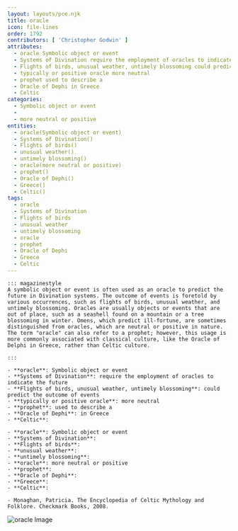 ```yaml
---
layout: layouts/pce.njk
title: oracle
icon: file-lines
order: 1792
contributors: [ 'Christopher Godwin' ]
attributes:
  - oracle Symbolic object or event
  - Systems of Divination require the employment of oracles to indicate the future
  - Flights of birds, unusual weather, untimely blossoming could predict the outcome of events
  - typically or positive oracle more neutral
  - prophet used to describe a
  - Oracle of Dephi in Greece
  - Celtic 
categories:
  - Symbolic object or event
  - 
  - more neutral or positive
entities:
  - oracle(Symbolic object or event)
  - Systems of Divination()
  - Flights of birds()
  - unusual weather()
  - untimely blossoming()
  - oracle(more neutral or positive)
  - prophet()
  - Oracle of Dephi()
  - Greece()
  - Celtic()
tags:
  - oracle
  - Systems of Divination
  - Flights of birds
  - unusual weather
  - untimely blossoming
  - oracle
  - prophet
  - Oracle of Dephi
  - Greece
  - Celtic
---
```

``` tab [group1:Info]
::: magazinestyle
A symbolic object or event is often used as an oracle to predict the future in Divination systems. The outcome of events is foretold by various occurrences, such as flights of birds, unusual weather, and untimely blossoming. Oracles are usually objects or events that are out of place, such as a seashell found on a mountain or a tree blossoming in winter. Omens, which predict ill-fortune, are sometimes distinguished from oracles, which are neutral or positive in nature. The term "oracle" can also refer to a prophet; however, this usage is more commonly associated with classical culture, like the Oracle of Delphi in Greece, rather than Celtic culture.

:::
```
``` tab [group1:Attributes]
- **oracle**: Symbolic object or event
- **Systems of Divination**: require the employment of oracles to indicate the future
- **Flights of birds, unusual weather, untimely blossoming**: could predict the outcome of events
- **typically or positive oracle**: more neutral
- **prophet**: used to describe a
- **Oracle of Dephi**: in Greece
- **Celtic**: 
```
``` tab [group1:Entities]
- **oracle**: Symbolic object or event
- **Systems of Divination**: 
- **Flights of birds**: 
- **unusual weather**: 
- **untimely blossoming**: 
- **oracle**: more neutral or positive
- **prophet**: 
- **Oracle of Dephi**: 
- **Greece**: 
- **Celtic**: 
```
``` tab [group1:Sources]
- Monaghan, Patricia. The Encyclopedia of Celtic Mythology and Folklore. Checkmark Books, 2008.
```
![oracle Image](['https://upload.wikimedia.org/wikipedia/commons/thumb/f/fa/John_William_Waterhouse_-_Consulting_the_Oracle_-_Christie%27s.jpg/1200px-John_William_Waterhouse_-_Consulting_the_Oracle_-_Christie%27s.jpg'])
